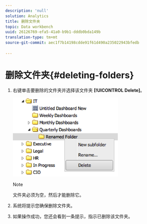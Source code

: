 ```yaml
---
description: 'null'
solution: Analytics
title: 删除文件夹
topic: Data workbench
uuid: 26126769-efa5-41a0-b9b1-dddb0bda149b
translation-type: tm+mt
source-git-commit: aec1f7b14198cdde91f61d490a235022943bfedb

---
```



# 删除文件夹{#deleting-folders}

1. 右键单击要删除的文件夹并选择该文件夹 **[!UICONTROL Delete]**。

   ![](assets/delete_folder.png)

   >[!NOTE]
   >
   >文件夹必须为空，然后才能删除它。

1. 系统将提示您确保删除文件夹。
1. 如果操作成功，您还会看到一条提示，指示已删除该文件夹。
